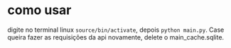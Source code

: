 # como usar
digite no terminal linux `source/bin/activate`, depois `python main.py`.
Case queira fazer as requisições da api novamente, delete o main_cache.sqlite.
